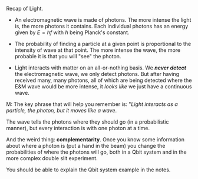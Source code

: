Recap of Light.

* An electromagnetic wave is made of photons. The more intense the light is, the more photons it contains. Each individual photons has an energy given by $E = h f$ with _h_ being Planck's constant.

* The probability of finding a particle at a given point is proportional to the intensity of wave at that point. The more intense the wave, the more probable it is that you will "see" the photon.

* Light interacts with matter on an all-or-nothing basis. We **_never detect_** the electromagnetic wave, we only detect photons. But after having received many, many photons, all of which are being detected where the E&M wave would be more intense, it _looks like_ we just have a continuous wave.

M: The key phrase that will help you remember is: "_Light interacts as a particle, the photon, but it moves like a wave_.  

The wave tells the photons where they should go (in a probabilistic manner), but every interaction is with one photon at a time.

And the weird thing: **complementarity**. Once you know some information about where a photon is (put a hand in the beam) you change the probabilities of where the photons will go, both in a Qbit system and in the more complex double slit experiment.

You should be able to explain the Qbit system example in the notes.
